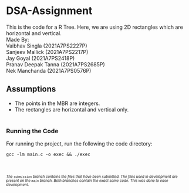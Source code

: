 # DSA-Assignment

This is the code for a R Tree. Here, we are using 2D rectangles which are horizontal and vertical.<br />
Made By:<br />
Vaibhav Singla (2021A7PS2227P)<br />
Sanjeev Mallick (2021A7PS2217P)<br />
Jay Goyal (2021A7PS2418P)<br />
Pranav Deepak Tanna (2021A7PS2685P)<br />
Nek Manchanda (2021A7PS0576P)<br />

## Assumptions

- The points in the MBR are integers.
- The rectangles are horizontal and vertical only.
  <br />
  <br />

### Running the Code

For running the project, run the following the code directory:

```shell
gcc -lm main.c -o exec && ./exec
```

<br />
<br />
<sub><sup><i>The <code>submission</code> branch contains the files that have been submitted. The files used in development are present on the <code>main</code> branch.
Both branches contain the exact same code. This was done to ease development.</i></sup></sub>
